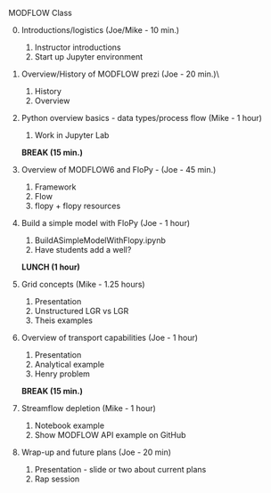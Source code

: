 MODFLOW Class

0. Introductions/logistics (Joe/Mike - 10 min.)
    1. Instructor introductions
    2. Start up Jupyter environment  

1. Overview/History of MODFLOW prezi (Joe - 20 min.)\
    1. History
    2. Overview


2. Python overview basics - data types/process flow (Mike - 1 hour)
    1. Work in Jupyter Lab

    **BREAK (15 min.)**

3. Overview of MODFLOW6 and FloPy - (Joe - 45 min.)
    1. Framework
    2. Flow
    3. flopy + flopy resources

4. Build a simple model with FloPy (Joe - 1 hour)
    1. BuildASimpleModelWithFlopy.ipynb
    2. Have students add a well?

    **LUNCH (1 hour)**

5. Grid concepts (Mike - 1.25 hours)
    1. Presentation
    2. Unstructured LGR vs LGR
    3. Theis examples

6. Overview of transport capabilities (Joe - 1 hour)
    1. Presentation
    2. Analytical example
    3. Henry problem

    **BREAK (15 min.)**

7. Streamflow depletion (Mike - 1 hour)
    1. Notebook example
    2. Show MODFLOW API example on GitHub

8. Wrap-up and future plans (Joe - 20 min)
    1. Presentation - slide or two about current plans
    2. Rap session
